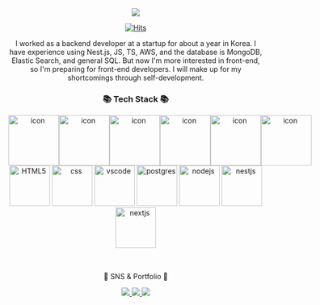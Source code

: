 <div align=center>
	     <img src="https://capsule-render.vercel.app/api?type=waving&color=auto&height=200&section=header&text=Jay%20Github!&fontSize=90" />	
</div>

<div align=center>

[![Hits](https://hits.seeyoufarm.com/api/count/incr/badge.svg?url=https%3A%2F%2Fgithub.com%2FJUNGganzi&count_bg=%2379C83D&title_bg=%23555555&icon=&icon_color=%23E7E7E7&title=Hits&edge_flat=false)](https://github.com/JUNGganzi)
	
</div>
	
<p align=center>
I worked as a backend developer at a startup for about a year in Korea.    
I have experience using Nest.js, JS, TS, AWS, and the database is MongoDB, Elastic Search, and general SQL.   
But now I'm more interested in front-end, so I'm preparing for front-end developers.   
I will make up for my shortcomings through self-development.
</p>
<div align=center>
	     <h3>📚 Tech Stack 📚</h3>
	   
</div>
<div align="center">
	     <div style="display: flex; align-items: flex-start;"><img src="https://techstack-generator.vercel.app/js-icon.svg" alt="icon" width="100" height="100" /><img src="https://techstack-generator.vercel.app/ts-icon.svg" alt="icon" width="100" height="100" /><img src="https://techstack-generator.vercel.app/react-icon.svg" alt="icon" width="100" height="100" /><img src="https://techstack-generator.vercel.app/mysql-icon.svg" alt="icon" width="100" height="100" /><img src="https://techstack-generator.vercel.app/aws-icon.svg" alt="icon" width="100" height="100" /><img src="https://techstack-generator.vercel.app/github-icon.svg" alt="icon" width="100" height="100" /></div>
	    
</div>
<div align=center>
	     <img src="https://skillicons.dev/icons?i=html" width="80" height="80" alt="HTML5" />
	     <img src="https://skillicons.dev/icons?i=css" width="80" height="80" alt="css" />
	     <img src="https://skillicons.dev/icons?i=vscode" width="80" height="80" alt="vscode" />
	     <img src="https://skillicons.dev/icons?i=postgres" width="80" height="80" alt="postgres" />
	     <img src="https://skillicons.dev/icons?i=nodejs" width="80" height="80" alt="nodejs" />
	     <img src="https://skillicons.dev/icons?i=nestjs" width="80" height="80" alt="nestjs" />
	     <img src="https://skillicons.dev/icons?i=nextjs" width="80" height="80" alt="nextjs" />
</div>
<br>
<br>
<div align=center>
	     <p>🎨 SNS & Portfolio 🎨</p>
</div>
<div align=center>
	     <a href="https://wjdwjd15012.wordpress.com/">
		      <img src="https://img.shields.io/badge/Blog-FF9800?style=flat&logo=Blogger&logoColor=white" />
	     </a>
	     <a href="https://phantom-quill-993.notion.site/Algorithm-study-journal-4bc9698461404138a6dcb242353d29a4">
		     <img src="https://img.shields.io/badge/Notion-000000?style=flat&logo=Notion&logoColor=white" />
	     </a>
             <a href="https://www.linkedin.com/in/jungwon-jung-218750232">
		      <img src="https://img.shields.io/badge/LinkedIn-0A66C2?style=flat&logo=LinkedIn&logoColor=white" />
	     </a>
	<br>
</div>
<br>
<br>
<br>


	
</div>





  
